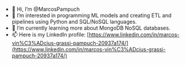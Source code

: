 - 👋 Hi, I’m @MarcosPampuch
- 👀 I’m interested in programming ML models and creating ETL and pipelines using Python and SQL/NoSQL languages.
- 🌱 I’m currently learning more about MongoDB NoSQL databases.
- 📫 Here is my LinkedIn profile: [https://www.linkedin.com/in/marcos-vin%C3%ADcius-grassi-pampuch-20937a174/](https://www.linkedin.com/in/marcos-vin%C3%ADcius-grassi-pampuch-20937a174/)

<!---
MarcosPampuch/MarcosPampuch is a ✨ special ✨ repository because its `README.md` (this file) appears on your GitHub profile.
You can click the Preview link to take a look at your changes.
--->
